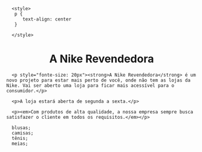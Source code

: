 <!DOCTYPE html>
<html LANG="PT-BR">
  <head>
      <meta charset="UTF-8">
      <title> nike revendedora</title>
      
      <style>
       p {
          text-align: center
       }
      
      </style>
  </head>
  <body>
      <h1 style="text-align: center">A Nike Revendedora</h1>
  
      <p style="fonte-size: 20px"><strong>A Nike Revendedora</strong> é um novo projeto para estar mais perto de você, onde não tem as lojas da Nike. Vai ser aberto uma loja para ficar mais acessível para o consumidor.</p>
 
      <p>A loja estará aberta de segunda a sexta.</p>
 
      <p><em>Com produtos de alta qualidade, a nossa empresa sempre busca satisfazer o cliente em todos os requisitos.</em></p>
 
      blusas;
      camisas;
      tênis;
      meias;
  </bory>
</html>


